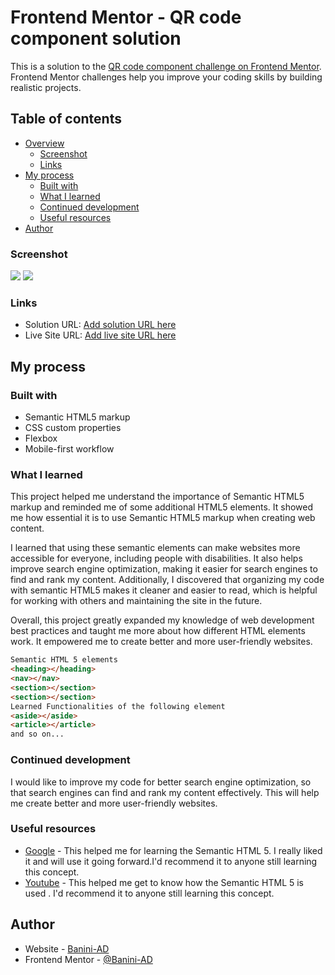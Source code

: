 # Frontend Mentor - QR code component solution

This is a solution to the [QR code component challenge on Frontend Mentor](https://www.frontendmentor.io/challenges/qr-code-component-iux_sIO_H). Frontend Mentor challenges help you improve your coding skills by building realistic projects. 

## Table of contents

- [Overview](#overview)
  - [Screenshot](#screenshot)
  - [Links](#links)
- [My process](#my-process)
  - [Built with](#built-with)
  - [What I learned](#what-i-learned)
  - [Continued development](#continued-development)
  - [Useful resources](#useful-resources)
- [Author](#author)

### Screenshot

![](/qr-code-component-main/images/desktop-design.png) 
![](/qr-code-component-main/images/mobile-design.png)

### Links

- Solution URL: [Add solution URL here](https://your-solution-url.com)
- Live Site URL: [Add live site URL here](https://your-live-site-url.com)

## My process

### Built with

- Semantic HTML5 markup
- CSS custom properties
- Flexbox
- Mobile-first workflow

### What I learned

This project helped me understand the importance of Semantic HTML5 markup and reminded me of some additional HTML5 elements. It showed me how essential it is to use Semantic HTML5 markup when creating web content.

I learned that using these semantic elements can make websites more accessible for everyone, including people with disabilities. It also helps improve search engine optimization, making it easier for search engines to find and rank my content. Additionally, I discovered that organizing my code with semantic HTML5 makes it cleaner and easier to read, which is helpful for working with others and maintaining the site in the future.

Overall, this project greatly expanded my knowledge of web development best practices and taught me more about how different HTML elements work. It empowered me to create better and more user-friendly websites.

```html
Semantic HTML 5 elements
<heading></heading>
<nav></nav>
<section></section>
<section></section>
Learned Functionalities of the following element
<aside></aside>
<article></article>
and so on...
```

### Continued development

I would like to improve my code for better search engine optimization, so that search engines can find and rank my content effectively. This will help me create better and more user-friendly websites.

### Useful resources

- [Google](https://www.google.com) - This helped me for learning the Semantic HTML 5. I really liked it and will use it going forward.I'd recommend it to anyone still learning this concept.
- [Youtube](https://www.youtube.com) - This helped me get to know how the Semantic HTML 5 is used . I'd recommend it to anyone still learning this concept.

## Author
- Website - [Banini-AD](https://www.your-site.com)
- Frontend Mentor - [@Banini-AD](https://www.frontendmentor.io/profile/Banini-AD)
